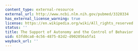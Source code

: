 ```yaml
---
content_type: external-resource
external_url: http://www.ncbi.nlm.nih.gov/pubmed/3320334
has_external_license_warning: true
license: https://en.wikipedia.org/wiki/All_rights_reserved
status: ''
title: The Support of Autonomy and the Control of Behavior
uid: 63fd0ca8-4c56-4875-82d2-d902056a5fa1
wayback_url: ''
---
```

